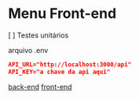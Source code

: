 # Menu Front-end

[ ] Testes unitários

arquivo .env

```json
API_URL="http://localhost:3000/api"
API_KEY="a chave da api aqui"
```

[back-end](https://menu-b.vercel.app/)
[front-end](https://menu-f.vercel.app/)
